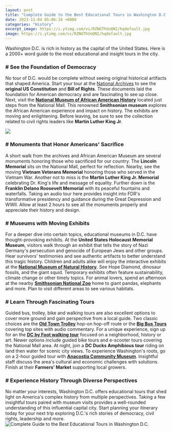 ```yaml
---
layout: post
title: "Complete Guide to the Best Educational Tours in Washington D.C."
date: 2023-11-04 05:06:34 +0000
categories: "History"
excerpt_image: https://i.ytimg.com/vi/RZNGThUoQNI/hqdefault.jpg
image: https://i.ytimg.com/vi/RZNGThUoQNI/hqdefault.jpg
---
```


Washington D.C. is rich in history as the capital of the United States. Here is a 2000+ word guide to the most educational and insight tours in the city.
### # See the Foundation of Democracy
No tour of D.C. would be complete without seeing original historical artifacts that shaped America. Start your tour at the [National Archives](https://logurl.github.io/2024-01-11-u79d1-u5a01-u7279-u673a-u573a-u8fc7-u5883-u514d-u7b7e-u653f-u7b56/) to see the **original US Constitution** and **Bill of Rights**. These documents laid the foundation for American democracy and are fascinating to see up close. 
Next, visit the [**National Museum of African American History**](https://nmaahc.si.edu/) located just steps from the National Mall. This renowned **Smithsonian museum** explores the African American experience and impact on history. The exhibits are moving and enlightening. Before leaving, be sure to see the collection related to civil rights leaders like **Martin Luther King Jr**.

![](https://dta0yqvfnusiq.cloudfront.net/backu71580723/2019/12/4-Day-Washington-DC-Educational-Tour-5dfa99084be8c.jpg)
### # Monuments that Honor Americans' Sacrifice  
A short walk from the archives and African American Museum are several monuments honoring those who sacrificed for our country. The **Lincoln Memorial** sits on the National Mall, perfect for reflection. Nearby, see the moving **Vietnam Veterans Memorial** honoring those who served in the Vietnam War. Another not to miss is the **Martin Luther King Jr. Memorial** celebrating Dr. King's life and message of equality. 
Further down is the **Franklin Delano Roosevelt Memorial** with its peaceful fountains and waterfalls. Taking an audio tour here provides insight into FDR's transformative presidency and guidance during the Great Depression and WWII. Allow at least 2 hours to see all the monuments properly and appreciate their history and design.
### # Museums with Moving Exhibits
For a deeper dive into certain topics, educational museums in D.C. have thought-provoking exhibits. At the **United States Holocaust Memorial Museum**, visitors walk through an exhibit that tells the story of Nazi Germany's persecution and genocide of European Jews and other groups. Hear survivors' testimonies and see authentic artifacts to better understand this tragic history. 
Children and adults alike will enjoy the interactive exhibits at the [**National Museum of Natural History**](https://naturalhistory.si.edu/). See Hope Diamond, dinosaur fossils, and the giant squid. Temporary exhibits often feature sustainability, climate change or other timely topics. For animal lovers, spend an afternoon at the nearby [**Smithsonian National Zoo**](https://nationalzoo.si.edu/) home to giant pandas, elephants and more. Plan to visit different areas to see various habitats. 
### # Learn Through Fascinating Tours
Guided bus, trolley, bike and walking tours are also excellent options to cover more ground and gain perspective from a local guide. Two classic choices are the [**Old Town Trolley**](https://trolleytours.com/washington-dc/) hop-on hop-off route or the [**Big Bus Tours**](https://www.bigbustours.com/en/washington-dc/home/) covering top sites with audio commentary. 
For a unique experience, sign up for an the [**DC by Foot walking tour**](https://www.freetoursbyfoot.com/washington-dc-tours/) focused on a neighborhood, history or art. Newer options include guided bike tours and e-scooter tours covering the National Mall area. At night, join a **DC Ducks Amphibious tour** riding on land then water for scenic city views. 
To experience Washington's roots, go on a 2-hour guided tour with [**Anacostia Community Museum**](https://anacostia.si.edu/). Insightful staff discuss the area's cultural and economic challenges with solutions. Finish at their **Farmers' Market** supporting local growers. 
### # Experience History Through Diverse Perspectives
No matter your interests, Washington D.C. offers educational tours that shed light on America's complex history from multiple perspectives. Taking a few insightful tours paired with museum visits provides a well-rounded understanding of this influential capital city. Start planning your itinerary today for your next trip exploring D.C.'s rich stories of democracy, civil rights, leadership and more.
![Complete Guide to the Best Educational Tours in Washington D.C.](https://i.ytimg.com/vi/RZNGThUoQNI/hqdefault.jpg)